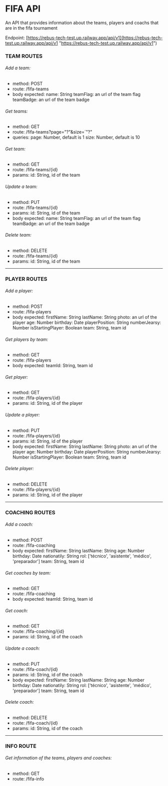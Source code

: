 # FIFA API
An API that provides information about the teams, players and coachs that are in the fifa tournament

Endpoint: [https://rebus-tech-test.up.railway.app/api/v1](https://rebus-tech-test.up.railway.app/api/v1 "https://rebus-tech-test.up.railway.app/api/v1")

### TEAM ROUTES

###### Add a team:
- method: POST
- route: /fifa-teams
- body expected:
		name: String
		teamFlag: an url of the team flag
		teamBadge:  an url of the team badge

###### Get teams:
- method: GET
- route: /fifa-teams?page="?"&size=´"?"
- queries:
			page: Number, default is 1
			size: Number, default is 10

###### Get team:
- method: GET
- route: /fifa-teams/{id}
- params:
			id: String, id of the team

###### Update a team:
- method: PUT
- route: /fifa-teams/{id}
- params:
			id: String, id of the team
- body expected:
		name: String
		teamFlag: an url of the team flag
		teamBadge:  an url of the team badge

###### Delete team:
- method: DELETE
- route: /fifa-teams/{id}
- params:
			id: String, id of the team
------------
### PLAYER ROUTES

###### Add a player:
- method: POST
- route: /fifa-players
- body expected:
		firstName: String
		lastName: String
		photo: an url of the player
		age: Number
		birthday: Date
		playerPosition: String
		numberJearsy: Number
		isStartingPlayer: Boolean
		team: String, team id

###### Get players by team:
- method: GET
- route: /fifa-players
- body expected:
			teamId: String, team id

###### Get player:
- method: GET
- route: /fifa-players/{id}
- params:
			id: String, id of the player

###### Update a player:
- method: PUT
- route: /fifa-players/{id}
- params:
			id: String, id of the player
- body expected:
		firstName: String
		lastName: String
		photo: an url of the player
		age: Number
		birthday: Date
		playerPosition: String
		numberJearsy: Number
		isStartingPlayer: Boolean
		team: String, team id

###### Delete player:
- method: DELETE
- route: /fifa-players/{id}
- params:
			id: String, id of the player
------------
### COACHING ROUTES

###### Add a coach:
- method: POST
- route: /fifa-coaching
- body expected:
		firstName: String
		lastName: String
		age: Number
		birthday: Date
		nationatily: String
		rol: ['técnico', 'asistente', 'médico', 'preparador']
		team: String, team id

###### Get coaches by team:
- method: GET
- route: /fifa-coaching
- body expected:
			teamId: String, team id

###### Get coach:
- method: GET
- route: /fifa-coaching/{id}
- params:
			id: String, id of the coach

###### Update a coach:
- method: PUT
- route: /fifa-coach/{id}
- params:
			id: String, id of the coach
- body expected:
		firstName: String
		lastName: String
		age: Number
		birthday: Date
		nationatily: String
		rol: ['técnico', 'asistente', 'médico', 'preparador']
		team: String, team id

###### Delete coach:
- method: DELETE
- route: /fifa-coach/{id}
- params:
			id: String, id of the coach
------------
### INFO ROUTE

###### Get information of the teams, players and coaches:
- method: GET
- route: /fifa-info









